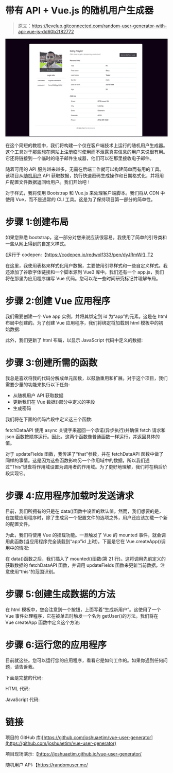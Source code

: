 # 带有 API + Vue.js 的随机用户生成器

> 原文：<https://levelup.gitconnected.com/random-user-generator-with-api-vue-js-dd60b2f82772>

![](img/b29aff8465fbbda1843b5de09d020e73.png)

在这个简短的教程中，我们将构建一个仅在客户端技术上运行的随机用户生成器。这个工具对于那些想在网站上注册临时使用而不泄露真实信息的用户来说很有用。它还将链接到一个临时的电子邮件生成器，他们可以在那里接收电子邮件。

随着可用的 API 服务越来越多，无需在后端工作就可以构建简单而有用的工具。该项目从[随机用户](https://randomuser.me/) API 获取数据，执行快速密码生成操作和日期格式化，并将用户配置文件数据返回给用户。我们开始吧！

对于样式，我将使用 Bootstrap 和 Vue.js 来处理客户端脚本。我们将从 CDN 中使用 Vue，而不是通常的 CLI 工具。这是为了保持项目第一部分的简单性。

# 步骤 1:创建布局

如果您熟悉 bootstrap，这一部分对您来说应该很容易。我使用了简单的引导类和一些从网上得到的自定义样式。

(运行于 codepen:【https://codepen.io/redwolf333/pen/dyJRmWr】T2

在这里，我使用表格来样式化用户数据，主要使用引导样式和一些自定义样式。我还添加了谷歌字体链接和一个脚本源到 Vue3 库中。我们还有一个 app.js，我们将在那里为应用程序编写 Vue 代码。您可以花一些时间研究标记并理解布局。

# 步骤 2:创建 Vue 应用程序

我们需要创建一个 Vue app 实例，并将其绑定到 id 为“app”的元素。这是在 html 布局中创建的。为了创建 Vue 应用程序，我们将绑定将加载到 html 模板中的初始数据:

此外，我们更新了 html 布局，以显示 JavaScript 代码中定义的数据:

# 步骤 3:创建所需的函数

我总是喜欢将我的代码分解成单元函数，以鼓励重用和扩展。对于这个项目，我们需要少量的功能来执行以下任务:

*   从随机用户 API 获取数据
*   更新我们在 Vue 数据()部分中定义的字段
*   生成密码

我们将在下面的代码片段中定义这三个函数:

fetchDataAPI 使用 async 关键字来返回一个承诺(异步执行)并确保 fetch 请求和 json 函数按顺序运行。因此，这两个函数像普通函数一样运行，并返回具体的值。

对于 updateFields 函数，我传递了“that”参数，并在 fetchDataAPI 函数中做了同样的事情。这是因为这些函数影响另一个作用域中的数据，所以我们通过“This”键盘将作用域设置为调用者的作用域。为了更好地理解，我们将在稍后阶段实现它。

# 步骤 4:应用程序加载时发送请求

目前，我们所拥有的只是在 data()函数中设置的默认值。然而，我们想要的是，在加载应用程序时，除了生成另一个配置文件的选项之外，用户还应该加载一个新的配置文件。

为此，我们将使用 Vue 的挂载功能。一旦触发了 Vue 的 mounted 事件，就会调用此函数(当应用程序完全装载到“app”id 上时)。下面是它在 Vue.createApp()调用中的情况:

在 data()函数之后，我们插入了 mounted()函数(第 21 行)。这将调用先前定义的获取数据的 fetchDataAPI 函数，并调用 updateFields 函数来更新当前数据。注意使用“this”的范围识别。

# 步骤 5:创建生成数据的方法

在 html 模板中，您会注意到一个按钮，上面写着“生成新用户”。这使用了一个 Vue 事件处理程序，它在被单击时触发一个名为 getUser()的方法。我们将在 Vue createApp 函数中定义这个方法:

# 步骤 6:运行您的应用程序

目前就这些。您可以运行您的应用程序，看看它是如何工作的。如果你遇到任何问题，请告诉我。

下面是完整的代码:

HTML 代码:

JavaScript 代码:

# 链接

项目的 GitHub 库:[https://github.com/joshuaetim/vue-user-generator](https://github.com/joshuaetim/vue-user-generator)

项目现场演示:【https://joshuaetim.github.io/vue-user-generator/ 

随机用户 API:【https://randomuser.me/ 